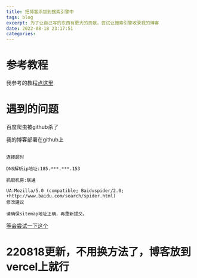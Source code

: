 ```yaml
---
title: 把博客添加到搜索引擎中
tags: blog
excerpt: 为了让自己写的东西有更大的贡献，尝试让搜索引擎收录我的博客
date: 2022-08-18 23:17:51
categories:
---
```


# 参考教程
我参考的教程[点这里](https://segmentfault.com/a/1190000037550362)

# 遇到的问题
百度爬虫被github杀了

我的博客部署在github上

```

连接超时

DNS解析ip地址:185.***.***.153

抓取机房:联通

UA:Mozilla/5.0 (compatible; Baiduspider/2.0; +http://www.baidu.com/search/spider.html)
修改建议

请确保sitemap地址正确，再重新提交。
```

[等会尝试一下这个](https://github.com/Lete114/Hexo-SEO-AutoPush)

# 220818更新，不用换方法了，博客放到vercel上就行